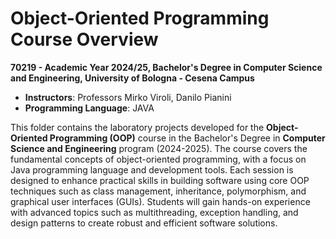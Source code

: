 # Object-Oriented Programming Course Overview

**70219 - Academic Year 2024/25, Bachelor's Degree in Computer Science and Engineering, University of Bologna - Cesena Campus** 
- **Instructors**: Professors Mirko Viroli, Danilo Pianini  
- **Programming Language**: JAVA

This folder contains the laboratory projects developed for the **Object-Oriented Programming (OOP)** course in the Bachelor's Degree in **Computer Science and Engineering** program (2024-2025). The course covers the fundamental concepts of object-oriented programming, with a focus on Java programming language and development tools. Each session is designed to enhance practical skills in building software using core OOP techniques such as class management, inheritance, polymorphism, and graphical user interfaces (GUIs). Students will gain hands-on experience with advanced topics such as multithreading, exception handling, and design patterns to create robust and efficient software solutions.